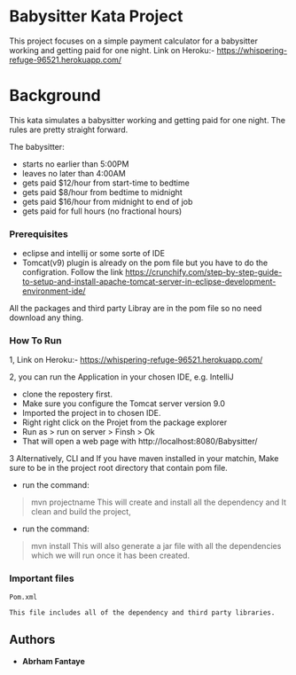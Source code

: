 
# Babysitter Kata Project

This project focuses on a simple payment calculator for a babysitter working and getting paid for one night. 
Link on Heroku:- https://whispering-refuge-96521.herokuapp.com/

# Background
This kata simulates a babysitter working and getting paid for one night. The rules are pretty straight forward.

The babysitter:

* starts no earlier than 5:00PM
* leaves no later than 4:00AM
* gets paid $12/hour from start-time to bedtime
* gets paid $8/hour from bedtime to midnight
* gets paid $16/hour from midnight to end of job
* gets paid for full hours (no fractional hours)


### Prerequisites

* eclipse and intellij or some sorte of IDE
* Tomcat(v9) plugin is already on the pom file but you have to do the configration. Follow the link https://crunchify.com/step-by-step-guide-to-setup-and-install-apache-tomcat-server-in-eclipse-development-environment-ide/

All the packages and third party Libray are in the pom file so no need download any thing.

### How To Run
 1, Link on Heroku:- https://whispering-refuge-96521.herokuapp.com/
 
 2, you can run the Application in your chosen IDE, e.g. IntelliJ
 * clone the repostery first.
 * Make sure you configure  the Tomcat server version 9.0
 * Imported  the project in to chosen IDE. 
 * Right right click on the Projet from the package explorer
 * Run as > run on server > Finsh > Ok
 * That will open a web page with http://localhost:8080/Babysitter/

3 Alternatively,  CLI and If you have maven installed in your matchin,
Make sure to be in the project root directory that contain pom file.
* run the command:
>mvn projectname
This will create and install all the dependency and It clean and build the project,
* run the command:
> mvn install
This will also generate a jar file with all the dependencies which we will run once it has been created. 

### Important files

`Pom.xml`

    This file includes all of the dependency and third party libraries.  
## Authors


* **Abrham Fantaye**
